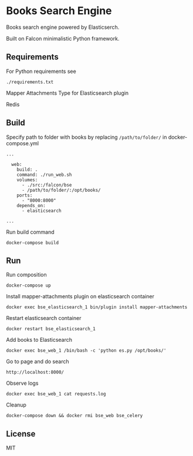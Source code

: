 Books Search Engine
===================

Books search engine powered by Elasticserch.

Built on Falcon minimalistic Python framework.

Requirements
------------

For Python requirements see

```
./requirements.txt
```

Mapper Attachments Type for Elasticsearch plugin

Redis

Build
-----

Specify path to folder with books by replacing `/path/to/folder/` in docker-compose.yml

```
...

  web:
    build: .
    command: ./run_web.sh
    volumes:
      - ./src:/falcon/bse
      - /path/to/folder/:/opt/books/
    ports:
      - "8000:8000"
    depends_on:
      - elasticsearch

...
```
Run build command

```
docker-compose build
```

Run
---

Run composition

```
docker-compose up
```

Install mapper-attachments plugin on elasticsearch container

```
docker exec bse_elasticsearch_1 bin/plugin install mapper-attachments
```

Restart elasticsearch container

```
docker restart bse_elasticsearch_1
```

Add books to Elasticsearch

```
docker exec bse_web_1 /bin/bash -c 'python es.py /opt/books/'
```

Go to page and do search

```
http://localhost:8000/
```

Observe logs

```
docker exec bse_web_1 cat requests.log
```

Cleanup

```
docker-compose down && docker rmi bse_web bse_celery
```

License
-------

MIT